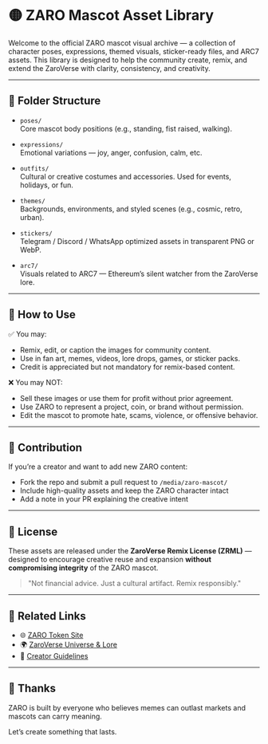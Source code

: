 # 🟡 ZARO Mascot Asset Library

Welcome to the official ZARO mascot visual archive — a collection of character poses, expressions, themed visuals, sticker-ready files, and ARC7 assets. This library is designed to help the community create, remix, and extend the ZaroVerse with clarity, consistency, and creativity.

---

## 📂 Folder Structure

- `poses/`  
  Core mascot body positions (e.g., standing, fist raised, walking).

- `expressions/`  
  Emotional variations — joy, anger, confusion, calm, etc.

- `outfits/`  
  Cultural or creative costumes and accessories. Used for events, holidays, or fun.

- `themes/`  
  Backgrounds, environments, and styled scenes (e.g., cosmic, retro, urban).

- `stickers/`  
  Telegram / Discord / WhatsApp optimized assets in transparent PNG or WebP.

- `arc7/`  
  Visuals related to ARC7 — Ethereum’s silent watcher from the ZaroVerse lore.

---

## 🧭 How to Use

✅ You may:
- Remix, edit, or caption the images for community content.
- Use in fan art, memes, videos, lore drops, games, or sticker packs.
- Credit is appreciated but not mandatory for remix-based content.

❌ You may NOT:
- Sell these images or use them for profit without prior agreement.
- Use ZARO to represent a project, coin, or brand without permission.
- Edit the mascot to promote hate, scams, violence, or offensive behavior.

---

## 📌 Contribution

If you’re a creator and want to add new ZARO content:
- Fork the repo and submit a pull request to `/media/zaro-mascot/`
- Include high-quality assets and keep the ZARO character intact
- Add a note in your PR explaining the creative intent

---

## 📜 License

These assets are released under the **ZaroVerse Remix License (ZRML)** — designed to encourage creative reuse and expansion **without compromising integrity** of the ZARO mascot.

> "Not financial advice. Just a cultural artifact. Remix responsibly."

---

## 🔗 Related Links

- 🌐 [ZARO Token Site](https://www.zarocoin.xyz)
- 🌍 [ZaroVerse Universe & Lore](https://www.zaroverse.com)
- 📖 [Creator Guidelines](https://github.com/zarocoin/zarocoin/tree/main/docs/creator-guidelines)

---

## 🙌 Thanks

ZARO is built by everyone who believes memes can outlast markets and mascots can carry meaning.

Let’s create something that lasts.
